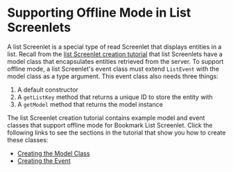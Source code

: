 # Supporting Offline Mode in List Screenlets

A list Screenlet is a special type of read Screenlet that displays entities in a 
list. Recall from the 
[list Screenlet creation tutorial](/develop/tutorials/-/knowledge_base/7-0/creating-android-list-screenlets) 
that list Screenlets have a model class that encapsulates entities retrieved
from the server. To support offline mode, a list Screenlet's event class must
extend `ListEvent` with the model class as a type argument. This event class
also needs three things: 

1. A default constructor 
2. A `getListKey` method that returns a unique ID to store the entity with 
3. A `getModel` method that returns the model instance 

The list Screenlet creation tutorial contains example model and event classes 
that support offline mode for Bookmark List Screenlet. Click the following links 
to see the sections in the tutorial that show you how to create these classes: 

- [Creating the Model Class](/develop/tutorials/-/knowledge_base/7-0/creating-android-list-screenlets#creating-the-model-class) 
- [Creating the Event](/develop/tutorials/-/knowledge_base/7-0/creating-android-list-screenlets#creating-the-screenlets-event)
